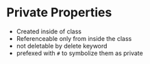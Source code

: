 # Private Properties
- Created inside of class
- Referenceable only from inside the class
- not deletable by delete keyword
- prefexed with `#` to symbolize them as private